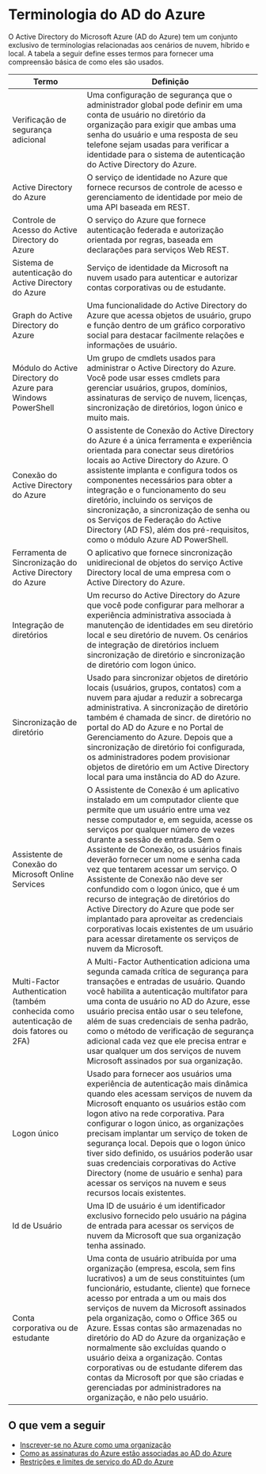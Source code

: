 <properties
	pageTitle="Terminologia do AD do Azure | Microsoft Azure"
	description="Termos e definições relacionados ao Active Directory do Azure."
	services="active-directory"
	documentationCenter=""
	authors="curtand"
	manager="stevenpo"
	editor=""/>

<tags
	ms.service="active-directory"
	ms.workload="identity"
	ms.tgt_pltfrm="na"
	ms.devlang="na"
	ms.topic="article"
	ms.date="09/21/2015"
	ms.author="curtand"/>

# Terminologia do AD do Azure

O Active Directory do Microsoft Azure (AD do Azure) tem um conjunto exclusivo de terminologias relacionadas aos cenários de nuvem, híbrido e local. A tabela a seguir define esses termos para fornecer uma compreensão básica de como eles são usados.

 Termo | Definição
------------- | -------------
Verificação de segurança adicional | Uma configuração de segurança que o administrador global pode definir em uma conta de usuário no diretório da organização para exigir que ambas uma senha do usuário e uma resposta de seu telefone sejam usadas para verificar a identidade para o sistema de autenticação do Active Directory do Azure.
Active Directory do Azure | O serviço de identidade no Azure que fornece recursos de controle de acesso e gerenciamento de identidade por meio de uma API baseada em REST.
Controle de Acesso do Active Directory do Azure | O serviço do Azure que fornece autenticação federada e autorização orientada por regras, baseada em declarações para serviços Web REST.
Sistema de autenticação do Active Directory do Azure | Serviço de identidade da Microsoft na nuvem usado para autenticar e autorizar contas corporativas ou de estudante.
Graph do Active Directory do Azure | Uma funcionalidade do Active Directory do Azure que acessa objetos de usuário, grupo e função dentro de um gráfico corporativo social para destacar facilmente relações e informações de usuário.
Módulo do Active Directory do Azure para Windows PowerShell | Um grupo de cmdlets usados para administrar o Active Directory do Azure. Você pode usar esses cmdlets para gerenciar usuários, grupos, domínios, assinaturas de serviço de nuvem, licenças, sincronização de diretórios, logon único e muito mais.
Conexão do Active Directory do Azure | O assistente de Conexão do Active Directory do Azure é a única ferramenta e experiência orientada para conectar seus diretórios locais ao Active Directory do Azure. O assistente implanta e configura todos os componentes necessários para obter a integração e o funcionamento do seu diretório, incluindo os serviços de sincronização, a sincronização de senha ou os Serviços de Federação do Active Directory (AD FS), além dos pré-requisitos, como o módulo Azure AD PowerShell.
Ferramenta de Sincronização do Active Directory do Azure | O aplicativo que fornece sincronização unidirecional de objetos do serviço Active Directory local de uma empresa com o Active Directory do Azure.
Integração de diretórios | Um recurso do Active Directory do Azure que você pode configurar para melhorar a experiência administrativa associada à manutenção de identidades em seu diretório local e seu diretório de nuvem. Os cenários de integração de diretórios incluem sincronização de diretório e sincronização de diretório com logon único.
Sincronização de diretório | Usado para sincronizar objetos de diretório locais (usuários, grupos, contatos) com a nuvem para ajudar a reduzir a sobrecarga administrativa. A sincronização de diretório também é chamada de sincr. de diretório no portal do AD do Azure e no Portal de Gerenciamento do Azure. Depois que a sincronização de diretório foi configurada, os administradores podem provisionar objetos de diretório em um Active Directory local para uma instância do AD do Azure.
Assistente de Conexão do Microsoft Online Services | O Assistente de Conexão é um aplicativo instalado em um computador cliente que permite que um usuário entre uma vez nesse computador e, em seguida, acesse os serviços por qualquer número de vezes durante a sessão de entrada. Sem o Assistente de Conexão, os usuários finais deverão fornecer um nome e senha cada vez que tentarem acessar um serviço. O Assistente de Conexão não deve ser confundido com o logon único, que é um recurso de integração de diretórios do Active Directory do Azure que pode ser implantado para aproveitar as credenciais corporativas locais existentes de um usuário para acessar diretamente os serviços de nuvem da Microsoft.
Multi-Factor Authentication (também conhecida como autenticação de dois fatores ou 2FA) | A Multi-Factor Authentication adiciona uma segunda camada crítica de segurança para transações e entradas de usuário. Quando você habilita a autenticação multifator para uma conta de usuário no AD do Azure, esse usuário precisa então usar o seu telefone, além de suas credenciais de senha padrão, como o método de verificação de segurança adicional cada vez que ele precisa entrar e usar qualquer um dos serviços de nuvem Microsoft assinados por sua organização.
Logon único | Usado para fornecer aos usuários uma experiência de autenticação mais dinâmica quando eles acessam serviços de nuvem da Microsoft enquanto os usuários estão com logon ativo na rede corporativa. Para configurar o logon único, as organizações precisam implantar um serviço de token de segurança local. Depois que o logon único tiver sido definido, os usuários poderão usar suas credenciais corporativas do Active Directory (nome de usuário e senha) para acessar os serviços na nuvem e seus recursos locais existentes.
Id de Usuário | Uma ID de usuário é um identificador exclusivo fornecido pelo usuário na página de entrada para acessar os serviços de nuvem da Microsoft que sua organização tenha assinado.
Conta corporativa ou de estudante | Uma conta de usuário atribuída por uma organização (empresa, escola, sem fins lucrativos) a um de seus constituintes (um funcionário, estudante, cliente) que fornece acesso por entrada a um ou mais dos serviços de nuvem da Microsoft assinados pela organização, como o Office 365 ou Azure. Essas contas são armazenadas no diretório do AD do Azure da organização e normalmente são excluídas quando o usuário deixa a organização. Contas corporativas ou de estudante diferem das contas da Microsoft por que são criadas e gerenciadas por administradores na organização, e não pelo usuário.

## O que vem a seguir
- [Inscrever-se no Azure como uma organização](sign-up-organization.md)
- [Como as assinaturas do Azure estão associadas ao AD do Azure](active-directory-how-subscriptions-associated-directory.md)
- [Restrições e limites de serviço do AD do Azure](active-directory-service-limits-restrictions.md)

<!---HONumber=Sept15_HO4-->